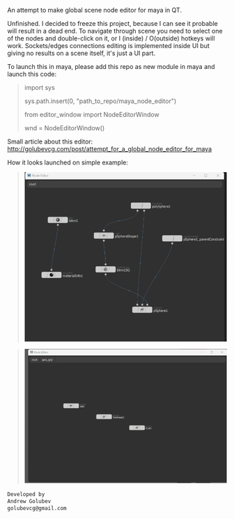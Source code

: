 An attempt to make  global scene node editor 
for maya in QT. 

Unfinished. 
I decided to freeze this  project, because I can see it probable
will result in a dead end. 
To navigate through scene you need to 
select one of the nodes and double-click on it,
or I (inside) / O(outside) hotkeys will work.
Sockets/edges connections editing is implemented inside
UI but giving no results on a scene itself, it's just a UI part.

To launch this in maya, please add this repo
as new module in maya and launch this code:

>import sys
> 
>sys.path.insert(0, "path_to_repo/maya_node_editor")
> 
>from editor_window import NodeEditorWindow
> 
>wnd = NodeEditorWindow()

Small article about this editor:
http://golubevcg.com/post/attempt_for_a_global_node_editor_for_maya

How it looks launched on simple example:

>![connection_example](readme_images/connection_example.gif)

>![navigation_example](readme_images/navigation_example.gif)



```
Developed by
Andrew Golubev
golubevcg@gmail.com
```